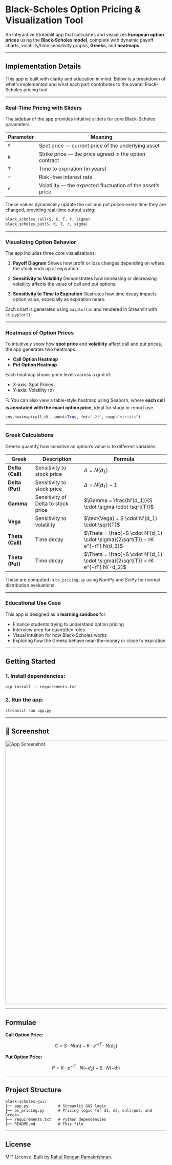 # Black-Scholes Option Pricing & Visualization Tool

An interactive Streamlit app that calculates and visualizes **European option prices** using the **Black-Scholes model**, complete with dynamic payoff charts, volatility/time sensitivity graphs, **Greeks**, and **heatmaps**.

---

## Implementation Details

This app is built with clarity and education in mind. Below is a breakdown of what’s implemented and what each part contributes to the overall Black-Scholes pricing tool.

---

### Real-Time Pricing with Sliders

The sidebar of the app provides intuitive sliders for core Black-Scholes parameters:

| Parameter | Meaning |
|----------|---------|
| `S` | Spot price — current price of the underlying asset |
| `K` | Strike price — the price agreed in the option contract |
| `T` | Time to expiration (in years) |
| `r` | Risk-free interest rate |
| `σ` | Volatility — the expected fluctuation of the asset’s price |

These values dynamically update the call and put prices every time they are changed, providing real-time output using:

```python
black_scholes_call(S, K, T, r, sigma)
black_scholes_put(S, K, T, r, sigma)
````

---

### Visualizing Option Behavior

The app includes three core visualizations:

1. **Payoff Diagram**
   Shows how profit or loss changes depending on where the stock ends up at expiration.

2. **Sensitivity to Volatility**
   Demonstrates how increasing or decreasing volatility affects the value of call and put options.

3. **Sensitivity to Time to Expiration**
   Illustrates how time decay impacts option value, especially as expiration nears.

Each chart is generated using `matplotlib` and rendered in Streamlit with `st.pyplot()`.

---

### Heatmaps of Option Prices

To intuitively show how **spot price** and **volatility** affect call and put prices, the app generates two heatmaps:

* **Call Option Heatmap**
* **Put Option Heatmap**

Each heatmap shows price levels across a grid of:

* X-axis: Spot Prices
* Y-axis: Volatility (σ)

🔍 You can also view a table-style heatmap using Seaborn, where **each cell is annotated with the exact option price**, ideal for study or report use.

```python
sns.heatmap(call_df, annot=True, fmt=".2f", cmap="viridis")
```

---

### Greek Calculations

Greeks quantify how sensitive an option’s value is to different variables:

| Greek            | Description                         | Formula                                                                         |
| ---------------- | ----------------------------------- | ------------------------------------------------------------------------------- |
| **Delta (Call)** | Sensitivity to stock price          | $\Delta = N(d_1)$                                                               |
| **Delta (Put)**  | Sensitivity to stock price          | $\Delta = N(d_1) - 1$                                                           |
| **Gamma**        | Sensitivity of Delta to stock price | $\Gamma = \frac{N'(d_1)}{S \cdot \sigma \cdot \sqrt{T}}$                        |
| **Vega**         | Sensitivity to volatility           | $\text{Vega} = S \cdot N'(d_1) \cdot \sqrt{T}$                                  |
| **Theta (Call)** | Time decay                          | $\Theta = \frac{-S \cdot N'(d_1) \cdot \sigma}{2\sqrt{T}} - rK e^{-rT} N(d_2)$  |
| **Theta (Put)**  | Time decay                          | $\Theta = \frac{-S \cdot N'(d_1) \cdot \sigma}{2\sqrt{T}} + rK e^{-rT} N(-d_2)$ |

These are computed in `bs_pricing.py` using NumPy and SciPy for normal distribution evaluations.

---

### Educational Use Case

This app is designed as a **learning sandbox** for:

* Finance students trying to understand option pricing
* Interview prep for quant/dev roles
* Visual intuition for how Black-Scholes works
* Exploring how the Greeks behave near-the-money or close to expiration

---

## Getting Started

### 1. Install dependencies:

```bash
pip install -r requirements.txt
```

### 2. Run the app:

```bash
streamlit run app.py
```

---

## 📸 Screenshot

<img width="1389" height="822" alt="App Screenshot" src="https://github.com/user-attachments/assets/21be6a6a-21bd-4b97-9785-65ccdc6f8a57" />

---

## Formulae

**Call Option Price:**

$$
C = S \cdot N(d_1) - K \cdot e^{-rT} \cdot N(d_2)
$$

**Put Option Price:**

$$
P = K \cdot e^{-rT} \cdot N(-d_2) - S \cdot N(-d_1)
$$

---

## Project Structure

```
black-scholes-gui/
├── app.py             # Streamlit GUI logic
├── bs_pricing.py      # Pricing logic for d1, d2, call/put, and Greeks
├── requirements.txt   # Python dependencies
├── README.md          # This file
```

---

## License

MIT License. Built by [Rahul Rengan Ramakrishnan](https://github.com/rahulr-1006).
